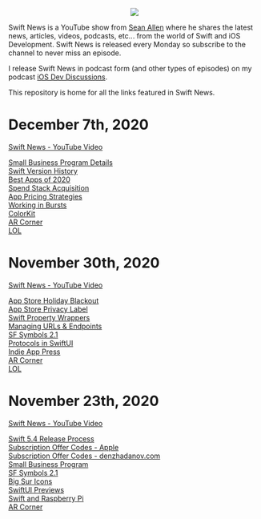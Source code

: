 <p align="center">
  <img src="https://seanallen-course-backend.herokuapp.com/images/swift-news-logo-white-small.png" />
</p>

Swift News is a YouTube show from [Sean Allen](https://youtube.com/seanallen "Sean Allen - YouTube Channel") where he shares the latest news, articles, videos, podcasts, etc... from the world of Swift and iOS Development.  Swift News is released every Monday so subscribe to the channel to never miss an episode.

I release Swift News in podcast form (and other types of episodes) on my podcast [iOS Dev Discussions](https://podcasts.apple.com/us/podcast/ios-dev-discussions-sean-allen/id1426167395).

This repository is home for all the links featured in Swift News.

# December 7th, 2020
[Swift News - YouTube Video](https://youtu.be/ASVNIX-J-zE)

[Small Business Program Details](https://developer.apple.com/app-store/small-business-program/)  
[Swift Version History](https://swiftversion.net)  
[Best Apps of 2020](https://www.apple.com/newsroom/2020/12/apple-presents-app-store-best-of-2020-winners/)  
[Spend Stack Acquisition](https://www.swiftjectivec.com/a-new-home-for-spend-stack/)  
[App Pricing Strategies](https://blog.zach.so/p/a-comprehensive-guide-to-app-pricing)  
[Working in Bursts](https://twitter.com/KevinQuisquater/status/1334088820304842760)  
[ColorKit](https://github.com/Boris-Em/ColorKit)  
[AR Corner](https://twitter.com/mattbierner/status/1333918742116397056)  
[LOL](https://twitter.com/nixcraft/status/1268141096908935168)  


# November 30th, 2020
[Swift News - YouTube Video](https://youtu.be/AilSmyZQ0ng)

[App Store Holiday Blackout](https://developer.apple.com/news/?id=83m4plrb)  
[App Store Privacy Label](https://developer.apple.com/news/?id=em8fm29e)  
[Swift Property Wrappers](https://www.avanderlee.com/swift/property-wrappers)  
[Managing URLs & Endpoints](https://www.swiftbysundell.com/clips/4/)  
[SF Symbols 2.1](https://hacknicity.medium.com/sf-symbols-changes-in-ios-14-2-8a8bdf708426)  
[Protocols in SwiftUI](https://fivestars.blog/swiftui/swift-protocols.html)  
[Indie App Press](https://twitter.com/OliverJHaslam/status/1331690323895062531)  
[AR Corner](https://twitter.com/pradeeprao_/status/1330710223300988935)  
[LOL](https://twitter.com/towernter/status/1332692092863340544)  


# November 23th, 2020
[Swift News - YouTube Video](https://youtu.be/5Mg92jJI-MM)

[Swift 5.4 Release Process](https://forums.swift.org/t/swift-5-4-release-process/41936)  
[Subscription Offer Codes - Apple](https://developer.apple.com/news/?id=g20wyc9c&1605657873)  
[Subscription Offer Codes - denzhadanov.com](https://denzhadanov.com/app-store-introduces-subscription-offer-codes-why-does-it-matter-ae755754653b)  
[Small Business Program](https://www.apple.com/newsroom/2020/11/apple-announces-app-store-small-business-program/)  
[SF Symbols 2.1](https://twitter.com/themikestern/status/1330210252139192320)  
[Big Sur Icons](https://macosicons.com/)  
[SwiftUI Previews](https://www.avanderlee.com/swiftui/previews-different-states)  
[Swift and Raspberry Pi](https://lickability.com/blog/swift-on-raspberry-pi-workshop-part-3/)  
[AR Corner](https://twitter.com/OscarFalmer/status/1329034251526938626)  
 
